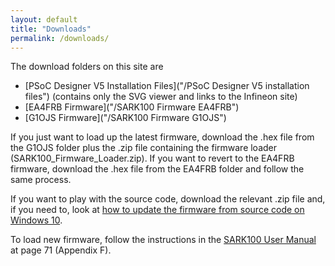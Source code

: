 ```yaml
---
layout: default
title: "Downloads"
permalink: /downloads/
---
```


The download folders on this site are
- [PSoC Designer V5 Installation Files]("/PSoC Designer V5 installation files") (contains only the SVG viewer and links to the Infineon site)
- [EA4FRB Firmware]("/SARK100 Firmware EA4FRB")
- [G1OJS Firmware]("/SARK100 Firmware G1OJS")

If you just want to load up the latest firmware, download the .hex file from the G1OJS folder plus the .zip file containing the firmware loader (SARK100_Firmware_Loader.zip). If you want to revert to the EA4FRB firmware, download the .hex file from the EA4FRB folder and follow the same process.

If you want to play with the source code, download the relevant .zip file and, if you need to, look at [how to update the firmware from source code on Windows 10](https://g1ojs.github.io/G1OJS-MR300-SARK100-Firmware/EditingOnWindows10/).

To load new firmware, follow the instructions in the [SARK100 User Manual](https://drive.google.com/file/d/1kM88itq2omZWrUrTG7w75D_n5QEMQEQm/view) at page 71 (Appendix F). 
